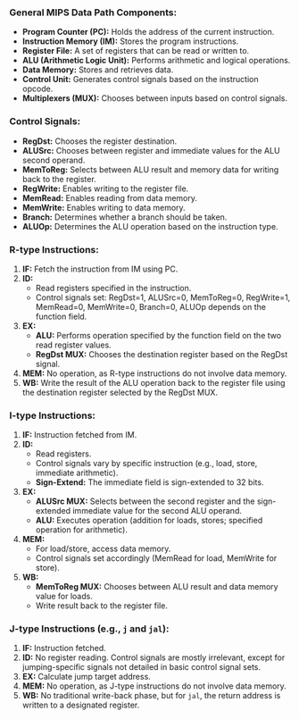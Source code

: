 
### General MIPS Data Path Components:

- **Program Counter (PC):** Holds the address of the current instruction.
- **Instruction Memory (IM):** Stores the program instructions.
- **Register File:** A set of registers that can be read or written to.
- **ALU (Arithmetic Logic Unit):** Performs arithmetic and logical operations.
- **Data Memory:** Stores and retrieves data.
- **Control Unit:** Generates control signals based on the instruction opcode.
- **Multiplexers (MUX):** Chooses between inputs based on control signals.

### Control Signals:

- **RegDst:** Chooses the register destination.
- **ALUSrc:** Chooses between register and immediate values for the ALU second operand.
- **MemToReg:** Selects between ALU result and memory data for writing back to the register.
- **RegWrite:** Enables writing to the register file.
- **MemRead:** Enables reading from data memory.
- **MemWrite:** Enables writing to data memory.
- **Branch:** Determines whether a branch should be taken.
- **ALUOp:** Determines the ALU operation based on the instruction type.

### R-type Instructions:

1. **IF:** Fetch the instruction from IM using PC.
2. **ID:**
   - Read registers specified in the instruction.
   - Control signals set: RegDst=1, ALUSrc=0, MemToReg=0, RegWrite=1, MemRead=0, MemWrite=0, Branch=0, ALUOp depends on the function field.
3. **EX:**
   - **ALU:** Performs operation specified by the function field on the two read register values.
   - **RegDst MUX:** Chooses the destination register based on the RegDst signal.
4. **MEM:** No operation, as R-type instructions do not involve data memory.
5. **WB:** Write the result of the ALU operation back to the register file using the destination register selected by the RegDst MUX.

### I-type Instructions:

1. **IF:** Instruction fetched from IM.
2. **ID:**
   - Read registers.
   - Control signals vary by specific instruction (e.g., load, store, immediate arithmetic).
   - **Sign-Extend:** The immediate field is sign-extended to 32 bits.
3. **EX:**
   - **ALUSrc MUX:** Selects between the second register and the sign-extended immediate value for the second ALU operand.
   - **ALU:** Executes operation (addition for loads, stores; specified operation for arithmetic).
4. **MEM:**
   - For load/store, access data memory.
   - Control signals set accordingly (MemRead for load, MemWrite for store).
5. **WB:**
   - **MemToReg MUX:** Chooses between ALU result and data memory value for loads.
   - Write result back to the register file.

### J-type Instructions (e.g., `j` and `jal`):

1. **IF:** Instruction fetched.
2. **ID:** No register reading. Control signals are mostly irrelevant, except for jumping-specific signals not detailed in basic control signal sets.
3. **EX:** Calculate jump target address.
4. **MEM:** No operation, as J-type instructions do not involve data memory.
5. **WB:** No traditional write-back phase, but for `jal`, the return address is written to a designated register.